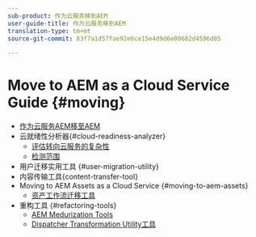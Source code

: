 ```yaml
---
sub-product: 作为云服务移到AEM
user-guide-title: 作为云服务移到AEM
translation-type: tm+mt
source-git-commit: 83f7a1d57fae92e6ce15e4d9d6e00682d4596d05

---
```



# Move to AEM as a Cloud Service Guide {#moving}

+ [作为云服务AEM移至AEM](/help/move-to-cloud-service/home.md)
+ 云就绪性分析器{#cloud-readiness-analyzer}
   + [评估转向云服务的复杂性](/help/move-to-cloud-service/cloud-readiness-analyzer/cloud-readiness-analyzer.md)
   + [检测范围](/help/move-to-cloud-service/cloud-readiness-analyzer/detection-scope.md)
+ 用户迁移实用工具 {#user-migration-utility}
+ 内容传输工具{content-transfer-tool}
+ Moving to AEM Assets as a Cloud Service
{#moving-to-aem-assets}
   + [资产工作流迁移工具](/help/move-to-cloud-service/moving-to-aem-assets/asset-workflow-migration-tool.md)
+ 重构工具 {#refactoring-tools}
   + [AEM Medurization Tools](/help/move-to-cloud-service/refactoring-tools/aem-modernization-tools.md)
   + [Dispatcher Transformation Utility工具](/help/move-to-cloud-service/refactoring-tools/dispatcher-transformation-utility-tools.md)

